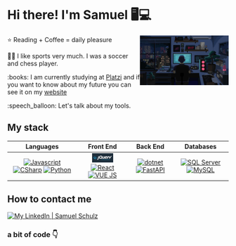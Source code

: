 # Hi there! I'm Samuel :desktop_computer::computer:

  <img align="right" src="/assets/devGif.gif" width="40%"/>

  <!-- <p>:briefcase: I am working as a Full Stack Developer in <a href="" target="_blank"></a>.</p> -->
  <p>⭐ Reading + Coffee = daily pleasure</p>
  <p>🙍‍♂️ I like sports very much. I was a soccer and chess player.</p>
  <p>:books: I am currently studying at <a href="https://platzi.com/p/Sam99s" target="_blank">Platzi</a> and if you want to know about my future you can see it on my <a href="https://www.sam99s.com" target="_blank">website</a></p>
  
  <p>:speech_balloon: Let's talk about my tools.</p>

  ## My stack
  | Languages | Front End | Back End | Databases |
  | :---: | :---: | :---: | :---: |
  | [<img src="https://cdn.svgporn.com/logos/javascript.svg" title="Javascript" alt="Javascript" width="48px">](https://developer.mozilla.org/en-US/docs/Web/JavaScript) [<img src="https://static.cdnlogo.com/logos/c/68/c-sharp-800x800.png" title="C#" alt="CSharp" width="48px">](https://docs.microsoft.com/en-us/dotnet/csharp/) [<img src="https://cdn.svgporn.com/logos/python.svg" title="Python" alt="Python" width="48px">](https://www.python.org/doc/) | [<img src="/assets/jqueryLogo.png" title="jQuery" alt="jQuery" width="48px">](https://api.jquery.com/) [<img src="https://cdn.svgporn.com/logos/react.svg" title="React" alt="React" width="48px">](https://reactjs.org/) [<img src="https://cdn.svgporn.com/logos/vue.svg" title="VUE JS" alt="VUE JS" width="48px">](https://vuejs.org/) | [<img src="https://cdn.svgporn.com/logos/dotnet.svg" title=".NET" alt="dotnet" width="48px">](https://docs.microsoft.com/en-us/dotnet/) [<img src="https://cdn.svgporn.com/logos/fastapi.svg" title="FastAPI" alt="FastAPI" width="80px">](https://fastapi.tiangolo.com/) | [<img src="https://www.svgrepo.com/show/303229/microsoft-sql-server-logo.svg" title="SQL Server" alt="SQL Server" width="52px">](https://docs.microsoft.com/en-us/sql/sql-server/?view=sql-server-ver16) [<img src="https://www.svgrepo.com/show/303251/mysql-logo.svg" title="MySQL" alt="MySQL" width="48px">](https://www.mysql.com/) |

  ## How to contact me
  [![My LinkedIn | Samuel Schulz](https://img.shields.io/static/v1?label=%20&message=Samuel%20Schulz&labelColor=0077B5&color=0077B5&style=for-the-badge&logo=linkedin)](https://www.linkedin.com/in/sam99s/)

  ### a bit of code 👇 ###
